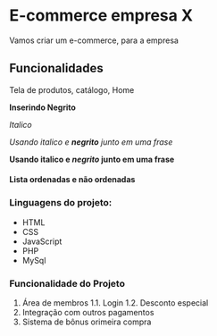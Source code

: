 # E-commerce empresa X

Vamos criar um e-commerce, para a empresa

## Funcionalidades
Tela de produtos, catálogo, Home

**Inserindo Negrito**

*Italico*

_Usando italico e **negrito** junto em uma frase_

**Usando italico e _negrito_ junto em uma frase**

#### Lista ordenadas e não ordenadas
### Linguagens do projeto:

* HTML
* CSS
* JavaScript
* PHP
* MySql

### Funcionalidade do Projeto
1. Área de membros
    1.1. Login
    1.2. Desconto especial
2. Integração com outros pagamentos
3. Sistema de bônus orimeira compra
